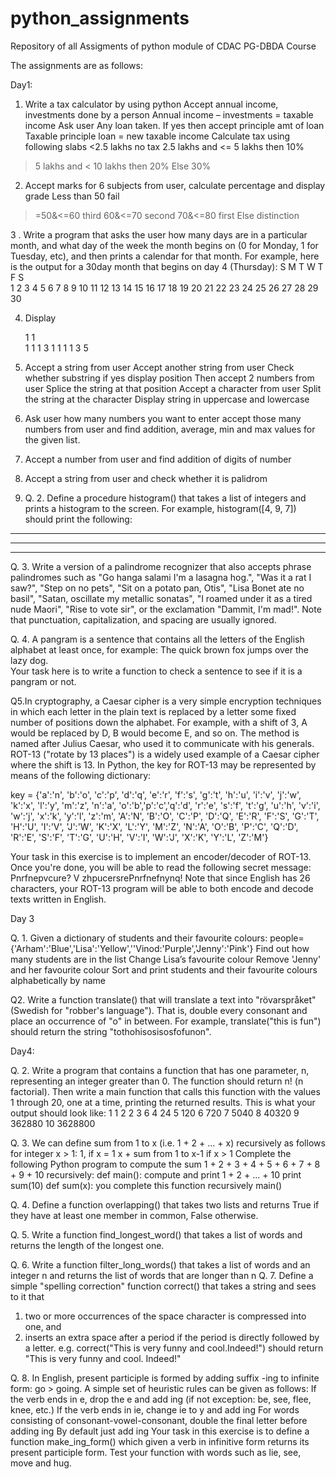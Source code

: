 # python_assignments
Repository of all Assigments of python module of CDAC PG-DBDA Course

The assignments are as follows:

Day1:

1. Write a tax calculator by using python Accept annual income,
investments done by a person Annual income – investments = taxable income 
Ask user Any loan taken. 
If yes then accept principle amt of loan Taxable 
principle loan = new taxable income 
Calculate tax using following slabs 
<2.5 	lakhs						no tax 
2.5 	lakhs 	and <= 5 lakhs then 10% 
>5	lakhs  	and < 10 lakhs then 20% 
Else 30% 

2. Accept marks for 6 subjects from user, calculate percentage  and display grade 
Less than 50	fail 
>=50&<=60  	third 
>60&<=70 		second 
>70&<=80  		first 
Else distinction 

3 . Write a program that asks the user how many days are in a particular month, 
and what day of the week the month begins on (0 for Monday, 1 for Tuesday, etc), 
and then prints a calendar for that month. 
For example, here is the output for a 30day month that begins on day 4 (Thursday):
S	M	T	W	T	F	S                
	1	2	3	4	5	6 
7	8   9	10	11	12	13 
14 	15	16	17	18	19	20
21	22	23	24	25	26	27
28	29	30 

4.  Display
         
   	1		1                
	1 1		1 3
	1 1 1		1 3 5
 
5.  Accept a string from user Accept another string from user Check whether substring if yes display position Then accept 2 numbers from user Splice the string at that position Accept a character from user Split the  string at the character Display 
string in uppercase and lowercase 

6.  Ask user how many numbers you want to enter accept those many numbers from user and
find addition, average, min and max values for the given list. 

7. Accept a number from user and find addition of digits of number 

8. Accept a string from user and check whether it is palidrom 
 
9. Q. 2. Define a procedure histogram() that takes a list of integers and prints a histogram to the screen. 
For example, histogram([4, 9, 7]) should print the following: 
**** 
********* 
******* 
 
Q. 3. Write a version of a palindrome recognizer that also accepts phrase palindromes such as "Go hanga salami I'm a lasagna hog.", "Was it a rat I saw?", "Step on no pets", "Sit on a potato pan, Otis", "Lisa 
Bonet ate no basil", "Satan, oscillate my metallic sonatas", "I roamed under it as a tired nude Maori", 
"Rise to vote sir", or the exclamation "Dammit, I'm mad!". Note that punctuation, capitalization, and 
spacing are usually ignored. 

Q. 4. A pangram is a sentence that contains all the letters of the English alphabet at least once, for 
example: The quick brown fox jumps over the lazy dog.  
Your task here is to write a function to check a 
sentence to see if it is a pangram or not. 
 
Q5.In cryptography, a Caesar cipher is a very simple encryption techniques 
in which each letter in the plain text is replaced by a letter some fixed number of positions down 
the alphabet. For example, with a shift of 3, A would be replaced by D, B would become E, and so on. 
The method is named after Julius Caesar, who used it to communicate with his generals. 
ROT-13 ("rotate by 13 places") is a widely used example of a Caesar cipher where the shift is 13. 
In Python, the key for ROT-13 may be represented by means of the following dictionary:

key = {'a':'n', 'b':'o', 'c':'p', 'd':'q', 'e':'r', 'f':'s', 'g':'t',
	'h':'u', 'i':'v', 'j':'w', 'k':'x', 'l':'y', 'm':'z', 'n':'a', 
	'o':'b','p':'c','q':'d', 'r':'e', 's':'f', 't':'g', 'u':'h', 'v':'i', 'w':'j',
	'x':'k', 'y':'l', 'z':'m', 'A':'N', 'B':'O', 'C':'P', 'D':'Q', 'E':'R', 'F':'S',
	'G':'T', 'H':'U', 'I':'V', 'J':'W', 'K':'X', 'L':'Y', 'M':'Z', 'N':'A', 'O':'B',
	'P':'C', 'Q':'D', 'R':'E', 'S':'F', 'T':'G', 'U':'H', 'V':'I', 'W':'J', 'X':'K',
	'Y':'L', 'Z':'M'}

Your task in this exercise is to implement an encoder/decoder of ROT-13. Once you're done, you will be able to read the following secret message: Pnrfnepvcure? V zhpucersrePnrfnefnynq! Note that since English has 26 characters, your ROT-13 program will be able to both encode and decode texts written in English. 
 
 
Day 3 
 
Q. 1. Given a dictionary of students and their favourite colours: 
people={'Arham':'Blue','Lisa':'Yellow',''Vinod:'Purple','Jenny':'Pink'} 
Find out how many students are in the list Change Lisa’s favourite colour 
Remove 'Jenny' and her favourite colour Sort and print students 
and their favourite colours alphabetically by name 

Q2. Write a function translate() that will translate a text into 
"rövarspråket" (Swedish for "robber's language").
 That is, double every consonant and place an occurrence of "o" in between.
 For example, translate("this is fun") should return the string "tothohisosisosfofunon". 

 
Day4: 
 
Q. 2. Write a program that contains a function that has one parameter, n, representing an integer greater than 0. The function should return n! (n factorial). Then write a main function that calls this function with the values 1 through 20, one at a time, printing the returned results. This is what your output should look like: 1 1 2 2 3 6 4 24 5 120 6 720 7 5040 8 40320 9 362880 10 3628800 
 
Q. 3. We can define sum from 1 to x (i.e. 1 + 2 + ... + x) recursively as follows for integer 
x > 1: 1, 
if x = 1 x + sum from 1 to x-1 
if x > 1 Complete the following Python program to compute the sum 1 + 2 + 3 + 4 + 5 + 6 + 7 + 8 + 9 + 10 
recursively: 
def main(): 
compute and print 1 + 2 + ... + 10 
print sum(10) 
def sum(x): 
you complete this function recursively main()

Q. 4. Define a function overlapping() that takes two lists and returns True if they have at least one member in common, 
False otherwise. 

Q. 5. Write a function find_longest_word() that takes a list of words and returns 
the length of the longest one. 

Q. 6. Write a function filter_long_words() that takes a list of words and an integer n and returns the list of words that are longer than n 
Q. 7. Define a simple "spelling correction" function correct() that takes a string and sees to it that 
1) two or more occurrences of the space character is compressed into one, and 
2) inserts an extra space after a period if the period is directly followed by a letter. 
e.g. correct("This is very funny and cool.Indeed!") should return "This is very funny and cool. Indeed!" 

Q. 8. In English, present participle is formed by adding suffix -ing to infinite form: 
go > going. A simple set of heuristic rules can be given as follows: 
If the verb ends in e, drop the e and add ing (if not exception: be, see, flee, knee, etc.)
If the verb ends in ie, change ie to y and add ing For words consisting of consonant-vowel-consonant,
double the final letter before adding ing By default just add ing Your task in this exercise is to 
define a function make_ing_form() which given a verb in infinitive form returns its present participle form. 
Test your function with words such as lie, see, move and hug. 